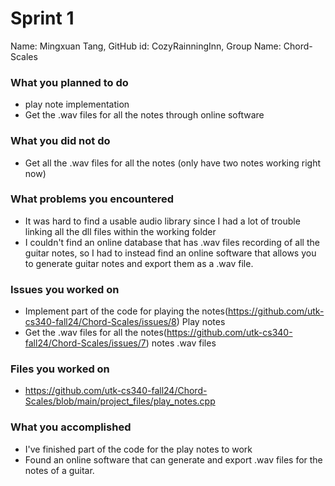 # Sprint 1

Name: Mingxuan Tang, GitHub id: CozyRainningInn, Group Name: Chord-Scales

### What you planned to do

* play note implementation
* Get the .wav files for all the notes through online software

### What you did not do

* Get all the .wav files for all the notes (only have two notes working right now)

### What problems you encountered

* It was hard to find a usable audio library since I had a lot of trouble linking all the dll files within the working folder
* I couldn't find an online database that has .wav files recording of all the guitar notes, so I had to instead find an online
  software that allows you to generate guitar notes and export them as a .wav file.

### Issues you worked on

* Implement part of the code for playing the notes(https://github.com/utk-cs340-fall24/Chord-Scales/issues/8) Play notes
* Get the .wav files for all the notes(https://github.com/utk-cs340-fall24/Chord-Scales/issues/7) notes .wav files 

### Files you worked on

* https://github.com/utk-cs340-fall24/Chord-Scales/blob/main/project_files/play_notes.cpp
  
### What you accomplished

* I've finished part of the code for the play notes to work 
* Found an online software that can generate and export .wav files for the notes of a guitar. 
